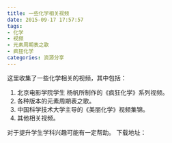 ```yaml
---
title: 一些化学相关视频
date: 2015-09-17 17:57:57
tags:
- 化学
- 视频
- 元素周期表之歌
- 疯狂化学
categories: 资源分享
---
```

这里收集了一些化学相关的视频，其中包括：
1. 北京电影学院学生 杨帆所制作的《疯狂化学》系列视频。
2. 各种版本的元素周期表之歌。
3. 中国科学技术大学主导的《美丽化学》视频集锦。
4. 其他相关视频。

<!--more-->

对于提升学生学科兴趣可能有一定帮助。
下载地址：
